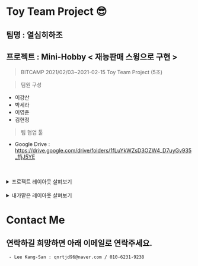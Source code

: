 
# Toy Team Project 😎
## 팀명 : 열심히하조
## 프로젝트 : Mini-Hobby < 재능판매 스윙으로 구현 >

> BITCAMP 2021/02/03~2021-02-15 Toy Team Project (5조)

> 팀원 구성 
 - 이강산 
 - 박세라 
 - 이영준 
 - 김현정

> 팀 협업 툴
 - Google Drive : https://drive.google.com/drive/folders/1fLuYkWZsD3OZW4_D7uyGv935_ffjJ5YE 
<br/>

<br/>

<details>
 <summary>프로젝트 레이아웃 살펴보기 </summary>
 [Mini_Hobby.pptx](https://github.com/qnrtjd96/mini_hobby/files/6719462/Mini_Hobby.pptx)

</details>

 <br/>
 
<details>
 <summary>내가맡은 레이아웃 살펴보기 </summary>
 <img src='https://user-images.githubusercontent.com/54973523/123778819-79216a00-d90c-11eb-9501-7266a85b60e8.png' >
 <img src='https://user-images.githubusercontent.com/54973523/123778822-7a529700-d90c-11eb-987e-a9ff38bc4299.png' >
 <img src='https://user-images.githubusercontent.com/54973523/123778824-7aeb2d80-d90c-11eb-8ce3-1f00afa29fcb.png' >
 <img src='https://user-images.githubusercontent.com/54973523/123778826-7aeb2d80-d90c-11eb-9795-064c6d464bdb.png' >
</details>


# Contact Me
## 연락하길 희망하면 아래 이메일로 연락주세요.
```
 - Lee Kang-San : qnrtjd96@naver.com / 010-6231-9238
```
